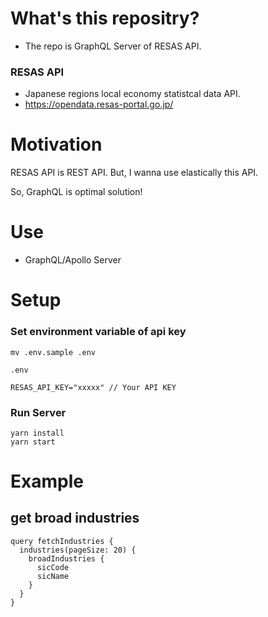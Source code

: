 # What's this repositry?
- The repo is GraphQL Server of RESAS API.

### RESAS API
- Japanese regions local economy statistcal data API.
- https://opendata.resas-portal.go.jp/

# Motivation
RESAS API is REST API. But, I wanna use elastically this API.

So, GraphQL is optimal solution!

# Use
- GraphQL/Apollo Server

# Setup

### Set environment variable of api key

```
mv .env.sample .env
```

`.env`

```
RESAS_API_KEY="xxxxx" // Your API KEY
```

### Run Server

```
yarn install
yarn start
```

# Example

## get broad industries

```
query fetchIndustries {
  industries(pageSize: 20) {
    broadIndustries {
      sicCode
      sicName
    }
  }
}
```
